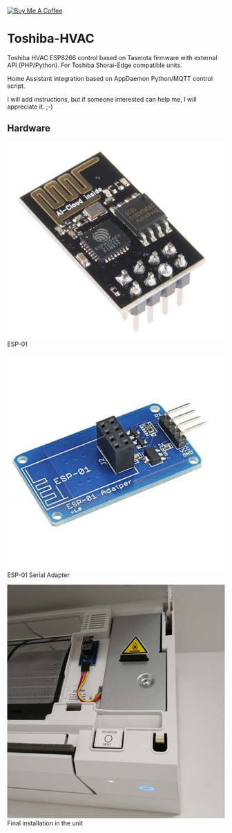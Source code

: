 <a href="https://www.buymeacoffee.com/IntExCZ" target="_blank"><img src="https://cdn.buymeacoffee.com/buttons/default-orange.png" alt="Buy Me A Coffee" height="41" width="174"></a>

# Toshiba-HVAC
Toshiba HVAC ESP8266 control based on Tasmota firmware with external API (PHP/Python).
For Toshiba Shorai-Edge compatible units.

Home Assistant integration based on AppDaemon Python/MQTT control script.

I will add instructions, but if someone interested can help me, I will appreciate it. ;-)

## Hardware
![ESP-01](/images/esp01.jpg)
ESP-01

![ESP-01](/images/esp01_adapter.jpg)
ESP-01 Serial Adapter

![Installation](/images/installation.jpg)
Final installation in the unit
